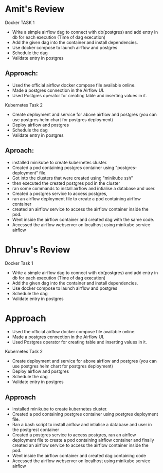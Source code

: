 # Amit's Review

Docker TASK 1

* Write a simple airflow dag to connect with db(postgres) and add entry in db for each execution (Time of dag execution)
* Add the given dag into the container and install dependencies.
* Use docker compose to launch airflow and postgres
* Schedule the dag
* Validate entry in postgres

## Approach:

* Used the official airflow docker compose file available online.
* Made a postgres connection in the Airflow UI.
* Used Postgres operator for creating table and inserting values in it.

Kubernetes Task 2

* Create deployment and service for above airflow and postgres (you can use postgres helm chart for postgres deployment)
* Deploy airflow and postgres
* Schedule the dag
* Validate entry in postgres

## Aproach:

* installed minikube to create kubernetes cluster.
* Created a pod containing postgres container using "postgres-deployment" file.
* Got into the clusters that were created using "minikube ssh"
* then executed the created postgres pod in the cluster
* ran some commands to install airflow and intialise a database and user.
* Created a postgres service to access postgres, 
* ran an airflow deployment file to create a pod containing airflow container 
* created an airflow service to access the airflow container inside the pod.
* Went inside the airflow container and created dag with the same code.
* Accessed the airflow webserver on localhost using minikube service airflow

# Dhruv's Review

Docker Task 1
* Write a simple airflow dag to connect with db(postgres) and add entry in db for each execution (Time of dag execution)
* Add the given dag into the container and install dependencies.
* Use docker compose to launch airflow and postgres
* Schedule the dag
* Validate entry in postgres

# Approach

* Used the official airflow docker compose file available online.
* Made a postgres connection in the Airflow UI.
* Used Postgres operator for creating table and inserting values in it.


Kubernetes Task 2

* Create deployment and service for above airflow and postgres (you can use postgres helm chart for postgres deployment)
* Deploy airflow and postgres
* Schedule the dag
* Validate entry in postgres

## Approach

* Installed minikube to create kubernetes cluster.
* Created a pod containing postgres container using postgres deployment file.
* Ran a bash script to install airflow and intialise a database and user in the postgrest container
* Created a postgres service to access postgres, ran an airflow deployment file to create a pod containing airflow container and finally created an airflow service to access the airflow container inside the pod.
* Went inside the airflow container and created dag containing code
* Accessed the airflow webserver on localhost using minikube service airflow
